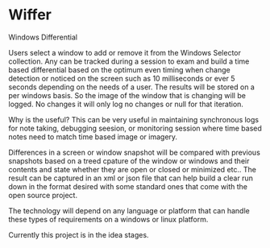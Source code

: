 # Wiffer
Windows Differential

Users select a window to add or remove it from the Windows Selector collection.  Any can be tracked during a session to exam and build a time based differential based on the optimum even timing when change detection or noticed on the screen such as 10 milliseconds or ever 5 seconds depending on the needs of a user.   The results will be stored on a per windows basis.  So the image of the window that is changing will be logged.  No changes it will only log no changes or null for that iteration.

Why is the useful?  This can be very useful in maintaining synchronous logs for note taking, debugging seesion, or monitoring session where time based notes need to match time based image or imagery.

Differences in a screen or window snapshot will be compared with previous snapshots based on a treed cpature of the window or windows and their contents and state whether they are open or closed or minimized etc..
The result can be captured in an xml or json file that can help build a clear run down in the format desired with some standard ones that come with the open source project.

The technology will depend on any language or platform that can handle these types of requirements on a windows or linux platform.  

Currently this project is in the idea stages.
